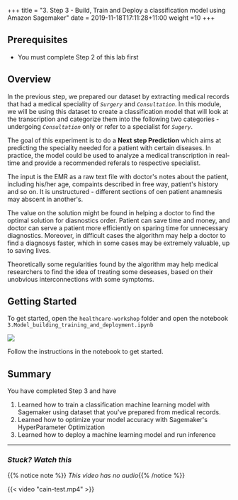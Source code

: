 +++
title = "3. Step 3 - Build, Train and Deploy a classification model using Amazon Sagemaker"
date = 2019-11-18T17:11:28+11:00
weight =10
+++


## Prerequisites
- You must complete Step 2 of this lab first


## Overview

In the previous step, we prepared our dataset by extracting medical records that had a medical speciality of *`Surgery`* and *`Consultation`*. In this module, we will be using this dataset to create a classification model that will look at the transcription and categorize them into the following two categories - undergoing *`Consultation`* only or refer to a specialist for *`Sugery`*.

The goal of this experiment is to do a **Next step Prediction** which aims at predicting the speciality needed for a patient with certain diseases. In practice, the model could be used to analyze a medical transcription in real-time and provide a recommended referals to respective specialist. 

The input is the EMR as a raw text file with doctor's notes about the patient, including his/her age, compaints described in free way, patient's history and so on. It is unstructured - different sections of oen patient anamnesis may abscent in another's.

The value on the solution might be found in helping a doctor to find the optimal solution for diasnostics order. Patient can save time and money, and doctor can serve a patient more efficiently on sparing time for unnecessary diagnostics. Moreover, in difficult cases the algorithm may help a doctor to find a diagnosys faster, which in some cases may be extremely valuable, up to saving lives.

Theoretically some regularities found by the algorithm may help medical researchers to find the idea of treating some deseases, based on their unobvious interconnections with some symptoms.

## Getting Started

To get started, open the `healthcare-workshop` folder and open the notebook `3.Model_building_training_and_deployment.ipynb`


![](/images/module-medical-document-processing-and-classification/step3-1.png )

Follow the instructions in the notebook to get started.

## Summary
You have completed Step 3 and have 

1. Learned how to train a classification machine learning model with Sagemaker using dataset that you've prepared from medical records.
2. Learned how to optimize your model accuracy with Sagemaker's HyperParameter Optimization
3. Learned how to deploy a machine learning model and run inference

---

### *Stuck? Watch this*

{{% notice note %}} 
*This video has no audio*{{% /notice %}}


{{< video "cain-test.mp4" >}}
